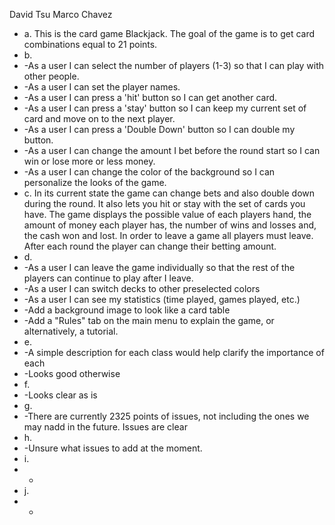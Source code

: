 David Tsu
Marco Chavez

* a. This is the card game Blackjack. The goal of the game is to get card combinations equal to 21 points.
* b. 
*    -As a user I can select the number of players (1-3) so that I can play with other people.
*    -As a user I can set the player names.
*    -As a user I can press a 'hit' button so I can get another card.
*    -As a user I can press a 'stay' button so I can keep my current set of card and move on to the next player.
*    -As a user I can press a 'Double Down' button so I can double my button.
*    -As a user I can change the amount I bet before the round start so I can win or lose more or less money.
*    -As a user I can change the color of the background so I can personalize the looks of the game.
* c. In its current state the game can change bets and also double down during the round. It also lets you hit or stay with the set of cards you have. The game displays the possible value of each players hand, the amount of money each player has, the number of wins and losses and, the cash won and lost. In order to leave a game all players must leave. After each round the player can change their betting amount.
* d. 
*   -As a user I can leave the game individually so that the rest of the players can continue to play after I leave.
*   -As a user I can switch decks to other preselected colors
*   -As a user I can see my statistics (time played, games played, etc.)
*   -Add a background image to look like a card table
*   -Add a "Rules" tab on the main menu to explain the game, or alternatively, a tutorial.
* e. 
*   -A simple description for each class would help clarify the importance of each
*   -Looks good otherwise
* f.
*   -Looks clear as is
* g.
*   -There are currently 2325 points of issues, not including the ones we may nadd in the future. Issues are clear
* h.
*   -Unsure what issues to add at the moment.
* i.
*   -
* j.
*   -
